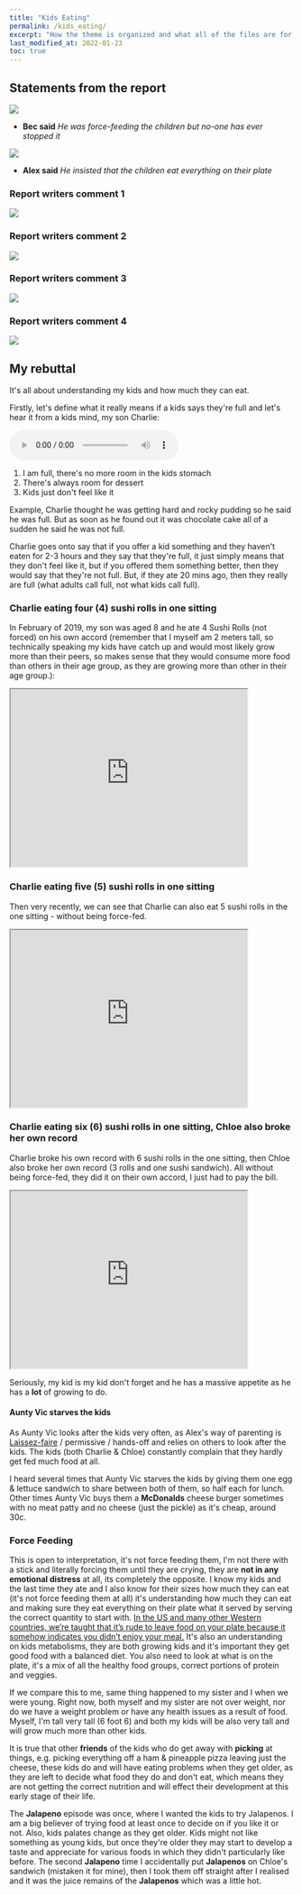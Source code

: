 ```yaml
---
title: "Kids Eating"
permalink: /kids_eating/
excerpt: "How the theme is organized and what all of the files are for."
last_modified_at: 2022-01-23
toc: true
---
```


## Statements from the report

![](../blobs/reportforcefeeding/report_forcefeeding1.png)

- **Bec said** *He was force-feeding the children but no-one has ever stopped it*

![](../blobs/reportforcefeeding/report_forcefeeding5.png)

- **Alex said** *He insisted that the children eat everything on their plate*

### Report writers comment 1

![](../blobs/reportforcefeeding/report_forcefeeding2.png)

### Report writers comment 2

![](../blobs/reportforcefeeding/report_forcefeeding3.png)

### Report writers comment 3

![](../blobs/reportforcefeeding/report_forcefeeding4.png)

### Report writers comment 4

![](../blobs/reportforcefeeding/report_forcefeeding6.png)

## My rebuttal

It's all about understanding my kids and how much they can eat.

Firstly, let's define what it really means if a kids says they're full and let's hear it from a kids mind, my son Charlie:

<audio src="../audio/Definition_of_full_from_a_kids_mind.mp3" type="audio/mpeg" controls>
  I'm sorry. You're browser doesn't support HTML5 <code>audio</code>.
</audio>

1. I am full, there's no more room in the kids stomach
2. There's always room for dessert
3. Kids just don't feel like it

Example, Charlie thought he was getting hard and rocky pudding so he said he was full. But as soon as he found out it was chocolate cake all of a sudden he said he was not full. 

Charlie goes onto say that if you offer a kid something and they haven't eaten for 2-3 hours and they say that they're full, it just simply means that they don't feel like it, but if you offered them something better, then they would say that they're not full. But, if they ate 20 mins ago, then they really are full (what adults call full, not what kids call full). 

### Charlie eating four (4) sushi rolls in one sitting

In February of 2019, my son was aged 8 and he ate 4 Sushi Rolls (not forced) on his own accord (remember that I myself am 2 meters tall, so technically speaking my kids have catch up and would most likely grow more than their peers, so makes sense that they would consume more food than others in their age group, as they are growing more than other in their age group.):

<iframe width="420" height="315"
    src="https://www.youtube.com/embed/gmMTAULqgzc?playlist=gmMTAULqgzc&loop=1&Version=3&autoplay=1&mute=1&showinfo=1&rel=0">
</iframe>

### Charlie eating five (5) sushi rolls in one sitting

Then very recently, we can see that Charlie can also eat 5 sushi rolls in the one sitting - without being force-fed. 

<iframe width="420" height="315"
    src="https://www.youtube.com/embed/kOzZyaFyZ20?playlist=kOzZyaFyZ20&loop=1&Version=3&autoplay=1&mute=1&showinfo=1&rel=0">
</iframe>

### Charlie eating six (6) sushi rolls in one sitting, Chloe also broke her own record

Charlie broke his own record with 6 sushi rolls in the one sitting, then Chloe also broke her own record (3 rolls and one sushi sandwich). All without being force-fed, they did it on their own accord, I just had to pay the bill. 

<iframe width="420" height="315"
    src="https://www.youtube.com/embed/5ZF8GMgmfMI?playlist=5ZF8GMgmfMI&loop=1&Version=3&autoplay=1&mute=1&showinfo=1&rel=0">
</iframe>

Seriously, my kid is my kid don't forget and he has a massive appetite as he has a **lot** of growing to do.

#### Aunty Vic starves the kids

As Aunty Vic looks after the kids very often, as Alex's way of parenting is [Laissez-faire](/marcseparation/alex_parenting/#alexs-parenting-style) / permissive / hands-off and relies on others to look after the kids. The kids (both Charlie & Chloe) constantly complain that they hardly get fed much food at all. 

I heard several times that Aunty Vic starves the kids by giving them one egg & lettuce sandwich to share between both of them, so half each for lunch. Other times Aunty Vic buys them a **McDonalds** cheese burger sometimes with no meat patty and no cheese (just the pickle) as it's cheap, around 30c. 

### Force Feeding

This is open to interpretation, it's not force feeding them, I'm not there with a stick and literally forcing them until they are crying, they are **not in any emotional distress** at all, its completely the opposite. I know my kids and the last time they ate and I also know for their sizes how much they can eat (it's not force feeding them at all) it's understanding how much they can eat and making sure they eat everything on their plate what it served by serving the correct quantity to start with. [In the US and many other Western countries, we’re taught that it’s rude to leave food on your plate because it somehow indicates you didn’t enjoy your meal.](https://matadornetwork.com/read/7-food-etiquette-rules-around-world/) It's also an understanding on kids metabolisms, they are both growing kids and it's important they get good food with a balanced diet. You also need to look at what is on the plate, it's a mix of all the healthy food groups, correct portions of protein and veggies. 

If we compare this to me, same thing happened to my sister and I when we were young. Right now, both myself and my sister are not over weight, nor do we have a weight problem or have any health issues as a result of food. Myself, I'm tall very tall (6 foot 6) and both my kids will be also very tall and will grow much more than other kids. 

It is true that other **friends** of the kids who do get away with **picking** at things, e.g. picking everything off a ham & pineapple pizza leaving just the cheese, these kids do and will have eating problems when they get older, as they are left to decide what food they do and don't eat, which means they are not getting the correct nutrition and will effect their development at this early stage of their life.  

The **Jalapeno** episode was once, where I wanted the kids to try Jalapenos. I am a big believer of trying food at least once to decide on if you like it or not. Also, kids palates change as they get older. Kids might not like something as young kids, but once they're older they may start to develop a taste and appreciate for various foods in which they didn't particularly like before. The second **Jalapeno** time I accidentally put **Jalapenos** on Chloe's sandwich (mistaken it for mine), then I took them off straight after I realised and it was the juice remains of the **Jalapenos** which was a little hot.